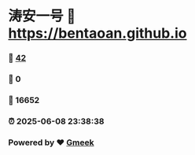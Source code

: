 # 涛安一号 :link: https://bentaoan.github.io 
### :page_facing_up: [42](https://bentaoan.github.io/tag.html) 
### :speech_balloon: 0 
### :hibiscus: 16652 
### :alarm_clock: 2025-06-08 23:38:38 
### Powered by :heart: [Gmeek](https://github.com/Meekdai/Gmeek)
